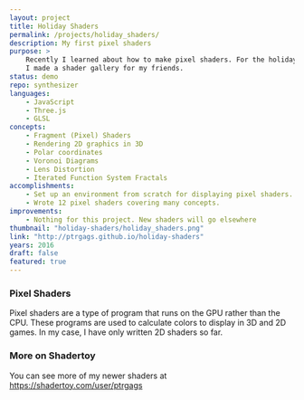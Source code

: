 ```yaml
---
layout: project
title: Holiday Shaders
permalink: /projects/holiday_shaders/
description: My first pixel shaders
purpose: >
    Recently I learned about how to make pixel shaders. For the holidays,
    I made a shader gallery for my friends.
status: demo
repo: synthesizer
languages:
    - JavaScript
    - Three.js
    - GLSL
concepts:
    - Fragment (Pixel) Shaders
    - Rendering 2D graphics in 3D
    - Polar coordinates
    - Voronoi Diagrams
    - Lens Distortion
    - Iterated Function System Fractals
accomplishments:
    - Set up an environment from scratch for displaying pixel shaders.
    - Wrote 12 pixel shaders covering many concepts.
improvements:
    - Nothing for this project. New shaders will go elsewhere
thumbnail: "holiday-shaders/holiday_shaders.png"
link: "http://ptrgags.github.io/holiday-shaders"
years: 2016
draft: false
featured: true
---
```

### Pixel Shaders

Pixel shaders are a type of program that runs on the GPU rather than the CPU.
These programs are used to calculate colors to display in 3D and 2D games. In
my case, I have only written 2D shaders so far.

### More on Shadertoy

You can see more of my newer shaders at https://shadertoy.com/user/ptrgags
